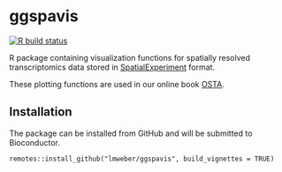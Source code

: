 # ggspavis

[![R build status](https://github.com/lmweber/ggspavis/workflows/R-CMD-check/badge.svg)](https://github.com/lmweber/ggspavis/actions)


R package containing visualization functions for spatially resolved transcriptomics data stored in [SpatialExperiment](https://bioconductor.org/packages/SpatialExperiment) format.

These plotting functions are used in our online book [OSTA](https://lmweber.org/OSTA-book/).


## Installation

The package can be installed from GitHub and will be submitted to Bioconductor.

```
remotes::install_github("lmweber/ggspavis", build_vignettes = TRUE)
```


